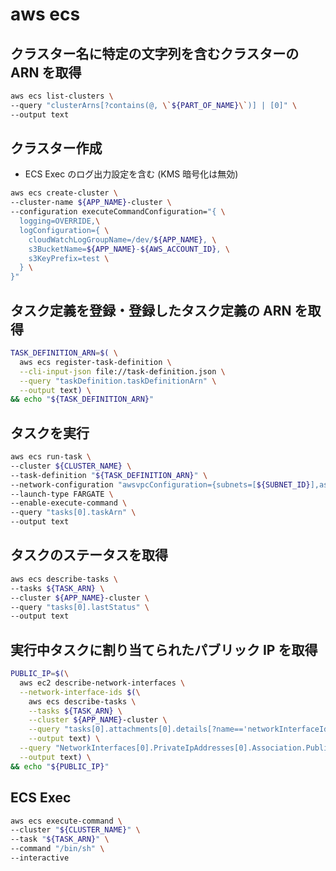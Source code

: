 aws ecs
===

## クラスター名に特定の文字列を含むクラスターの ARN を取得

```bash
aws ecs list-clusters \
--query "clusterArns[?contains(@, \`${PART_OF_NAME}\`)] | [0]" \
--output text
```

## クラスター作成

- ECS Exec のログ出力設定を含む (KMS 暗号化は無効)

```bash
aws ecs create-cluster \
--cluster-name ${APP_NAME}-cluster \
--configuration executeCommandConfiguration="{ \
  logging=OVERRIDE,\
  logConfiguration={ \
    cloudWatchLogGroupName=/dev/${APP_NAME}, \
    s3BucketName=${APP_NAME}-${AWS_ACCOUNT_ID}, \
    s3KeyPrefix=test \
  } \
}"
```

## タスク定義を登録・登録したタスク定義の ARN を取得

```bash
TASK_DEFINITION_ARN=$( \
  aws ecs register-task-definition \
  --cli-input-json file://task-definition.json \
  --query "taskDefinition.taskDefinitionArn" \
  --output text) \
&& echo "${TASK_DEFINITION_ARN}" 
```

## タスクを実行

```bash
aws ecs run-task \
--cluster ${CLUSTER_NAME} \
--task-definition "${TASK_DEFINITION_ARN}" \
--network-configuration "awsvpcConfiguration={subnets=[${SUBNET_ID}],assignPublicIp=ENABLED}" \
--launch-type FARGATE \
--enable-execute-command \
--query "tasks[0].taskArn" \
--output text
```

## タスクのステータスを取得

```bash
aws ecs describe-tasks \
--tasks ${TASK_ARN} \
--cluster ${APP_NAME}-cluster \
--query "tasks[0].lastStatus" \
--output text
```


## 実行中タスクに割り当てられたパブリック IP を取得

```bash
PUBLIC_IP=$(\
  aws ec2 describe-network-interfaces \
  --network-interface-ids $(\
    aws ecs describe-tasks \
    --tasks ${TASK_ARN} \
    --cluster ${APP_NAME}-cluster \
    --query "tasks[0].attachments[0].details[?name=='networkInterfaceId'].value" \
    --output text) \
  --query "NetworkInterfaces[0].PrivateIpAddresses[0].Association.PublicIp" \
  --output text) \
&& echo "${PUBLIC_IP}"
```

## ECS Exec

```bash
aws ecs execute-command \
--cluster "${CLUSTER_NAME}" \
--task "${TASK_ARN}" \
--command "/bin/sh" \
--interactive
```